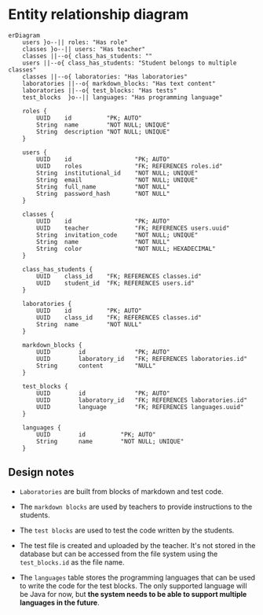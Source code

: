 # Entity relationship diagram

```mermaid
erDiagram
    users }o--|| roles: "Has role"
    classes }o--|| users: "Has teacher"
    classes ||--o{ class_has_students: ""
    users ||--o{ class_has_students: "Student belongs to multiple classes"
    classes ||--o{ laboratories: "Has laboratories"
    laboratories ||--o{ markdown_blocks: "Has text content"
    laboratories ||--o{ test_blocks: "Has tests"
    test_blocks  }o--|| languages: "Has programming language"

	roles {
        UUID    id          "PK; AUTO"
        String  name        "NOT NULL; UNIQUE"
        String  description "NOT NULL; UNIQUE"
    }

    users {
        UUID    id                  "PK; AUTO"
        UUID    roles               "FK; REFERENCES roles.id"
        String  institutional_id    "NOT NULL; UNIQUE"
        String  email               "NOT NULL; UNIQUE"
        String  full_name           "NOT NULL"
        String  password_hash       "NOT NULL"
    }

    classes {
        UUID    id                  "PK; AUTO"
        UUID    teacher             "FK; REFERENCES users.uuid"
        String  invitation_code     "NOT NULL; UNIQUE"
        String  name                "NOT NULL"
        String  color               "NOT NULL; HEXADECIMAL"
    }

    class_has_students {
        UUID    class_id    "FK; REFERENCES classes.id"
        UUID    student_id  "FK; REFERENCES users.id"
    }

    laboratories {
        UUID    id          "PK; AUTO"
        UUID    class_id    "FK; REFERENCES classes.id"
        String  name        "NOT NULL"
    }

    markdown_blocks {
        UUID        id              "PK; AUTO"
        UUID        laboratory_id   "FK; REFERENCES laboratories.id"
        String      content         "NULL"
    }

    test_blocks {
        UUID        id              "PK; AUTO"
        UUID        laboratory_id   "FK; REFERENCES laboratories.id"
        UUID        language        "FK; REFERENCES languages.uuid"
    }

    languages {
        UUID        id          "PK; AUTO"
        String      name        "NOT NULL; UNIQUE"
    }
```

## Design notes

- `Laboratories` are built from blocks of markdown and test code.

- The `markdown blocks` are used by teachers to provide instructions to the students.

- The `test blocks` are used to test the code written by the students.

- The test file is created and uploaded by the teacher. It's not stored in the database but can be accessed from the file system using the `test_blocks.id` as the file name.

- The `languages` table stores the programming languages that can be used to write the code for the test blocks. The only supported language will be Java for now, but **the system needs to be able to support multiple languages in the future**.
